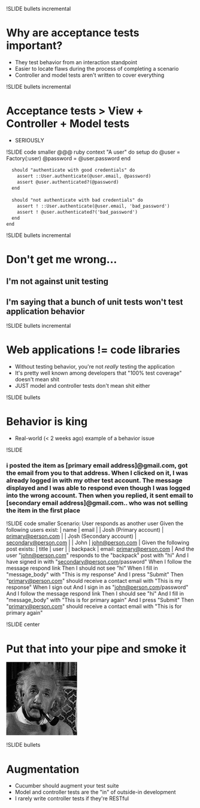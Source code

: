 !SLIDE bullets incremental
# Why are acceptance tests important?
* They test behavior from an interaction standpoint
* Easier to locate flaws during the process of completing a scenario
* Controller and model tests aren't written to cover everything

!SLIDE bullets incremental
# Acceptance tests > View + Controller + Model tests
* SERIOUSLY

!SLIDE code smaller
    @@@ ruby
    context "A user" do
      setup do
        @user     = Factory(:user)
        @password = @user.password
      end

      should "authenticate with good credentials" do
        assert ::User.authenticate(@user.email, @password)
        assert @user.authenticated?(@password)
      end

      should "not authenticate with bad credentials" do
        assert ! ::User.authenticate(@user.email, 'bad_password')
        assert ! @user.authenticated?('bad_password')
      end
    end

!SLIDE bullets incremental
# Don't get me wrong...
## I'm not against unit testing
## I'm saying that a bunch of unit tests won't test application behavior

!SLIDE bullets incremental
# Web applications != code libraries
* Without testing behavior, you're not _really_ testing the application
* It's pretty well known among developers that "100% test coverage" doesn't mean shit
* JUST model and controller tests don't mean shit either

!SLIDE bullets
# Behavior is king
* Real-world (&lt; 2 weeks ago) example of a behavior issue

!SLIDE
### i posted the item as [primary email address]@gmail.com, got the email from you to that address. When I clicked on it, I was already logged in with my other test account. The message displayed and I was able to respond even though I was logged into the wrong account. Then when you replied, it sent email to [secondary email address]@gmail.com.. who was not selling the item in the first place

!SLIDE code smaller
    Scenario: User responds as another user
      Given the following users exist:
        | name                     | email                |
        | Josh (Primary account)   | primary@person.com   |
        | Josh (Secondary account) | secondary@person.com |
        | John                     | john@person.com      |
      Given the following post exists:
        | title    | user                      |
        | backpack | email: primary@person.com |
      And the user "john@person.com" responds to the "backpack" post with "hi"
      And I have signed in with "secondary@person.com/password"
      When I follow the message respond link
      Then I should not see "hi"
      When I fill in "message_body" with "This is my response"
      And I press "Submit"
      Then "primary@person.com" should receive a contact email with "This is my response"
      When I sign out
      And I sign in as "john@person.com/password"
      And I follow the message respond link
      Then I should see "hi"
      And I fill in "message_body" with "This is for primary again"
      And I press "Submit"
      Then "primary@person.com" should receive a contact email with "This is for primary again"

!SLIDE center
# Put that into your pipe and smoke it
![Pipe](pipe.jpg)

!SLIDE bullets
# Augmentation
* Cucumber should augment your test suite
* Model and controller tests are the "in" of outside-in development
* I rarely write controller tests if they're RESTful
